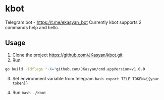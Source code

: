 # kbot

Telegram bot - https://t.me/ekasyan_bot
Currently kbot supports 2 commands help and hello.

## Usage
1. Clone the project https://github.com/JKasyan/kbot.git
2. Run 
```bash 
go build -ldflags "-X="github.com/JKasyan/cmd.appVersion=v1.0.0
```
3. Set environment variable from telegram
```bash export TELE_TOKEN={{your token}}```

4. Run ```bash ./kbot```